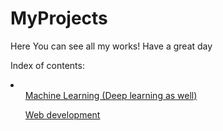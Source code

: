 # MyProjects

Here You can see all my works! Have a great day

Index of contents:

<li><ol><a href="#"> Machine Learning (Deep learning as well) </a> </ol>
  <ol><a href="#"> Web development </a> </ol> </li>
